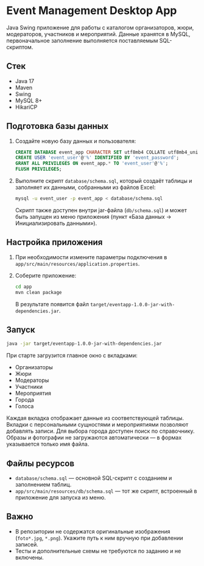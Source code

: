# Event Management Desktop App

Java Swing приложение для работы с каталогом организаторов, жюри, модераторов, участников и мероприятий. Данные хранятся в MySQL, первоначальное заполнение выполняется поставляемым SQL-скриптом.

## Стек

- Java 17
- Maven
- Swing
- MySQL 8+
- HikariCP

## Подготовка базы данных

1. Создайте новую базу данных и пользователя:

   ```sql
   CREATE DATABASE event_app CHARACTER SET utf8mb4 COLLATE utf8mb4_unicode_ci;
   CREATE USER 'event_user'@'%' IDENTIFIED BY 'event_password';
   GRANT ALL PRIVILEGES ON event_app.* TO 'event_user'@'%';
   FLUSH PRIVILEGES;
   ```

2. Выполните скрипт `database/schema.sql`, который создаёт таблицы и заполняет их данными, собранными из файлов Excel:

   ```bash
   mysql -u event_user -p event_app < database/schema.sql
   ```

   Скрипт также доступен внутри jar-файла (`db/schema.sql`) и может быть запущен из меню приложения (пункт «База данных → Инициализировать данными»).

## Настройка приложения

1. При необходимости измените параметры подключения в `app/src/main/resources/application.properties`.
2. Соберите приложение:

   ```bash
   cd app
   mvn clean package
   ```

   В результате появится файл `target/eventapp-1.0.0-jar-with-dependencies.jar`.

## Запуск

```bash
java -jar target/eventapp-1.0.0-jar-with-dependencies.jar
```

При старте загрузится главное окно с вкладками:

- Организаторы
- Жюри
- Модераторы
- Участники
- Мероприятия
- Города
- Голоса

Каждая вкладка отображает данные из соответствующей таблицы. Вкладки с персональными сущностями и мероприятиями позволяют добавлять записи. Для выбора города доступен поиск по справочнику. Образы и фотографии не загружаются автоматически — в формах указывается только имя файла.

## Файлы ресурсов

- `database/schema.sql` — основной SQL-скрипт с созданием и заполнением таблиц.
- `app/src/main/resources/db/schema.sql` — тот же скрипт, встроенный в приложение для запуска из меню.

## Важно

- В репозитории не содержатся оригинальные изображения (`foto*.jpg`, `*.png`). Укажите путь к ним вручную при добавлении записей.
- Тесты и дополнительные схемы не требуются по заданию и не включены.
